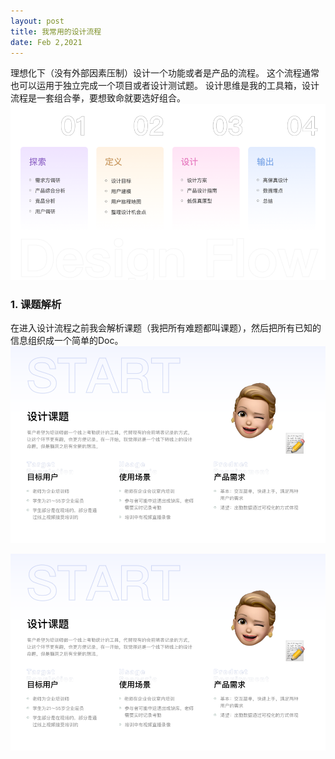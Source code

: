 ```yaml
---
layout: post
title: 我常用的设计流程
date: Feb 2,2021
---
```


理想化下（没有外部因素压制）设计一个功能或者是产品的流程。
这个流程通常也可以运用于独立完成一个项目或者设计测试题。
设计思维是我的工具箱，设计流程是一套组合拳，要想致命就要选好组合。
![bg](img/1_1.png)

### 1. 课题解析
在进入设计流程之前我会解析课题（我把所有难题都叫课题），然后把所有已知的信息组织成一个简单的Doc。
![bg](img/1_2.png)

![bg](img/1_3.png)